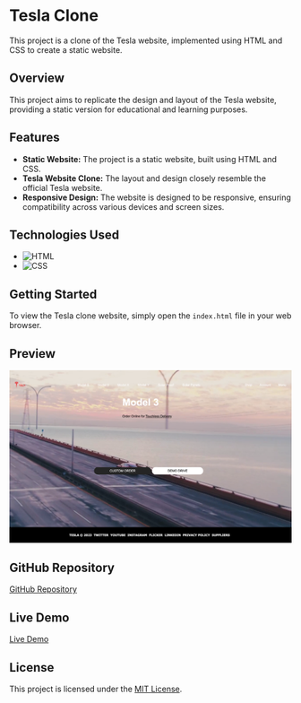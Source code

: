# Tesla Clone

This project is a clone of the Tesla website, implemented using HTML and CSS to create a static website.

## Overview

This project aims to replicate the design and layout of the Tesla website, providing a static version for educational and learning purposes.

## Features

- **Static Website:** The project is a static website, built using HTML and CSS.
- **Tesla Website Clone:** The layout and design closely resemble the official Tesla website.
- **Responsive Design:** The website is designed to be responsive, ensuring compatibility across various devices and screen sizes.

## Technologies Used
- ![HTML](https://img.shields.io/badge/-HTML-orange?style=flat-square&logo=HTML5&logoColor=white)
- ![CSS](https://img.shields.io/badge/-CSS-blue?style=flat-square&logo=CSS3&logoColor=white)

## Getting Started
To view the Tesla clone website, simply open the `index.html` file in your web browser.

## Preview
![Tesla Clone Preview](/images/preview.png)

## GitHub Repository
[GitHub Repository]([https://github.com/your-username/tesla-clone](https://github.com/MNihal7961/Tesla_Clone))

## Live Demo
[Live Demo]([https://your-username.github.io/tesla-clone](https://mnihal7961.github.io/Tesla_Clone/))

## License
This project is licensed under the [MIT License](LICENSE).
